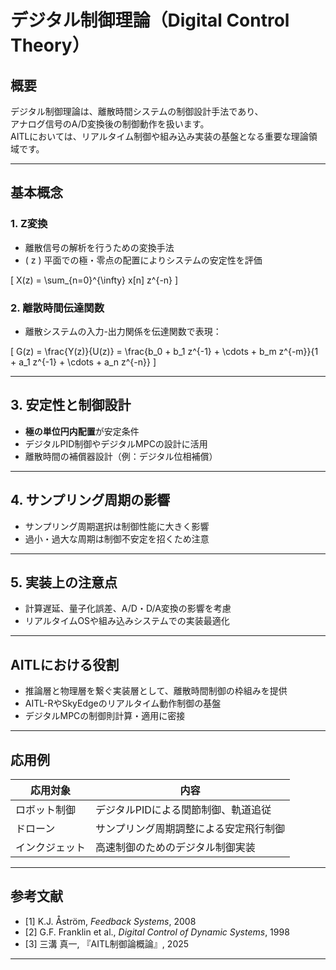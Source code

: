 <script type="text/javascript"
  id="MathJax-script"
  async
  src="https://cdn.jsdelivr.net/npm/mathjax@3/es5/tex-mml-chtml.js">
</script>

# デジタル制御理論（Digital Control Theory）

## 概要

デジタル制御理論は、離散時間システムの制御設計手法であり、  
アナログ信号のA/D変換後の制御動作を扱います。  
AITLにおいては、リアルタイム制御や組み込み実装の基盤となる重要な理論領域です。

---

## 基本概念

### 1. Z変換

- 離散信号の解析を行うための変換手法  
- \( z \) 平面での極・零点の配置によりシステムの安定性を評価

\[
X(z) = \sum_{n=0}^{\infty} x[n] z^{-n}
\]

### 2. 離散時間伝達関数

- 離散システムの入力-出力関係を伝達関数で表現：

\[
G(z) = \frac{Y(z)}{U(z)} = \frac{b_0 + b_1 z^{-1} + \cdots + b_m z^{-m}}{1 + a_1 z^{-1} + \cdots + a_n z^{-n}}
\]

---

## 3. 安定性と制御設計

- **極の単位円内配置**が安定条件  
- デジタルPID制御やデジタルMPCの設計に活用  
- 離散時間の補償器設計（例：デジタル位相補償）

---

## 4. サンプリング周期の影響

- サンプリング周期選択は制御性能に大きく影響  
- 過小・過大な周期は制御不安定を招くため注意

---

## 5. 実装上の注意点

- 計算遅延、量子化誤差、A/D・D/A変換の影響を考慮  
- リアルタイムOSや組み込みシステムでの実装最適化

---

## AITLにおける役割

- 推論層と物理層を繋ぐ実装層として、離散時間制御の枠組みを提供  
- AITL-RやSkyEdgeのリアルタイム動作制御の基盤  
- デジタルMPCの制御則計算・適用に密接

---

## 応用例

| 応用対象 | 内容 |
|----------|------|
| ロボット制御 | デジタルPIDによる関節制御、軌道追従 |
| ドローン | サンプリング周期調整による安定飛行制御 |
| インクジェット | 高速制御のためのデジタル制御実装 |

---

## 参考文献

- [1] K.J. Åström, *Feedback Systems*, 2008  
- [2] G.F. Franklin et al., *Digital Control of Dynamic Systems*, 1998  
- [3] 三溝 真一, 『AITL制御論概論』, 2025  

---
